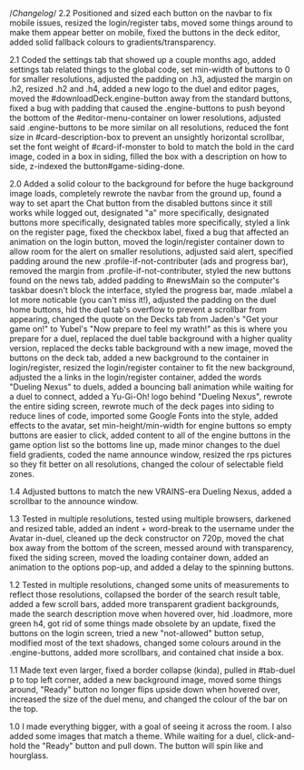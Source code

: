/*Changelog*/
2.2 Positioned and sized each button on the navbar to fix mobile issues, resized the login/register tabs, moved some things around to make them appear better on mobile, fixed the buttons in the deck editor, added solid fallback colours to gradients/transparency.

2.1 Coded the settings tab that showed up a couple months ago, added settings tab related things to the global code, set min-width of buttons to 0 for smaller resolutions, adjusted the padding on .h3, adjusted the margin on .h2, resized .h2 and .h4, added a new logo to the duel and editor pages, moved the #downloadDeck.engine-button away from the standard buttons, fixed a bug with padding that caused the .engine-buttons to push beyond the bottom of the #editor-menu-container on lower resolutions, adjusted said .engine-buttons to be more similar on all resolutions, reduced the font size in #card-description-box to prevent an unsightly horizontal scrollbar, set the font weight of #card-if-monster to bold to match the bold in the card image, coded in a box in siding, filled the box with a description on how to side, z-indexed the button#game-siding-done.

2.0 Added a solid colour to the background for before the huge background image loads, completely rewrote the navbar from the ground up, found a way to set apart the Chat button from the disabled buttons since it still works while logged out, designated "a" more specifically, designated buttons more specifically, designated tables more specifically, styled a link on the register page, fixed the checkbox label, fixed a bug that affected an animation on the login button, moved the login/register container down to allow room for the alert on smaller resolutions, adjusted said alert, specified padding around the new .profile-if-not-contributer (ads and progress bar), removed the margin from .profile-if-not-contributer, styled the new buttons found on the news tab, added padding to #newsMain so the computer's taskbar doesn't block the interface, styled the progress bar, made .mlabel a lot more noticable (you can't miss it!), adjusted the padding on the duel home buttons, hid the duel tab's overflow to prevent a scrollbar from appearing, changed the quote on the Decks tab from Jaden's "Get your game on!" to Yubel's "Now prepare to feel my wrath!" as this is where you prepare for a duel, replaced the duel table background with a higher quality version, replaced the decks table background with a new image, moved the buttons on the deck tab, added a new background to the container in login/register, resized the login/register container to fit the new background, adjusted the a links in the login/register container, added the words "Dueling Nexus" to duels, added a bouncing ball animation while waiting for a duel to connect, added a Yu-Gi-Oh! logo behind "Dueling Nexus", rewrote the entire siding screen, rewrote much of the deck pages into siding to reduce lines of code, imported some Google Fonts into the style, added effects to the avatar, set min-height/min-width for engine buttons so empty buttons are easier to click, added content to all of the engine buttons in the game option list so the bottoms line up, made minor changes to the duel field gradients, coded the name announce window, resized the rps pictures so they fit better on all resolutions, changed the colour of selectable field zones.

1.4 Adjusted buttons to match the new VRAINS-era Dueling Nexus, added a scrollbar to the announce window.

1.3 Tested in multiple resolutions, tested using multiple browsers, darkened and resized table, added an indent + word-break to the username under the Avatar in-duel, cleaned up the deck constructor on 720p, moved the chat box away from the bottom of the screen, messed around with transparency, fixed the siding screen, moved the loading container down, added an animation to the options pop-up, and added a delay to the spinning buttons.

1.2 Tested in multiple resolutions, changed some units of measurements to reflect those resolutions, collapsed the border of the search result table, added a few scroll bars, added more transparent gradient backgrounds, made the search description move when hovered over, hid .loadmore, more green h4, got rid of some things made obsolete by an update, fixed the buttons on the login screen, tried a new "not-allowed" button setup, modified most of the text shadows, changed some colours around in the .engine-buttons, added more scrollbars, and contained chat inside a box.

1.1 Made text even larger, fixed a border collapse (kinda), pulled in #tab-duel p to top left corner, added a new background image, moved some things around, "Ready" button no longer flips upside down when hovered over, increased the size of the duel menu, and changed the colour of the bar on the top.

1.0 I made everything bigger, with a goal of seeing it across the room. I also added some images that match a theme. While waiting for a duel, click-and-hold the "Ready" button and pull down. The button will spin like and hourglass.
